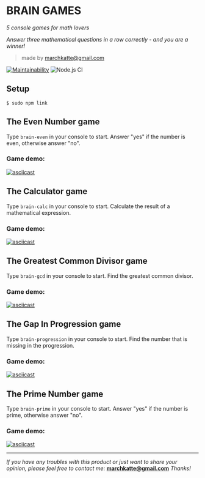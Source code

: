 # BRAIN GAMES

*5 console games for math lovers*

*Answer three mathematical questions in a row correctly - and you are a winner!*

> made by marchkatte@gmail.com

[![Maintainability](https://api.codeclimate.com/v1/badges/1cc0671993386cb386e1/maintainability)](https://codeclimate.com/github/Mormur/frontend-project-lvl1/maintainability)
![Node.js CI](https://github.com/Mormur/frontend-project-lvl1/workflows/Node.js%20CI/badge.svg)

## Setup
```
$ sudo npm link
```

## The Even Number game

Type `brain-even` in your console to start.
Answer "yes" if the number is even, otherwise answer "no".

### Game demo:

[![asciicast](https://asciinema.org/a/islUHbMrZJ2CDlMG625og0QS7.svg)](https://asciinema.org/a/islUHbMrZJ2CDlMG625og0QS7)

## The Calculator game

Type `brain-calc` in your console to start.
Calculate the result of a mathematical expression.

### Game demo:

[![asciicast](https://asciinema.org/a/peNXBC8ptnLX37Ntzh1mOAGLl.svg)](https://asciinema.org/a/peNXBC8ptnLX37Ntzh1mOAGLl)

## The Greatest Common Divisor game

Type `brain-gcd` in your console to start.
Find the greatest common divisor.

### Game demo:

[![asciicast](https://asciinema.org/a/ieMnHLWBa0XWmtkrshOWaTQPw.svg)](https://asciinema.org/a/ieMnHLWBa0XWmtkrshOWaTQPw)

## The Gap In Progression game

Type `brain-progression` in your console to start.
Find the number that is missing in the progression.

### Game demo:

[![asciicast](https://asciinema.org/a/vcUfpxCVhkou6AT7RM2srqm9j.svg)](https://asciinema.org/a/vcUfpxCVhkou6AT7RM2srqm9j)

## The Prime Number game

Type `brain-prime` in your console to start.
Answer "yes" if the number is prime, otherwise answer "no".

### Game demo:

[![asciicast](https://asciinema.org/a/YmIa8hji8ysCkMHA1RiXyjDSa.svg)](https://asciinema.org/a/YmIa8hji8ysCkMHA1RiXyjDSa)

---
*If you have any troubles with this product or just want to share your opinion, please feel free to contact me:*
**marchkatte@gmail.com**
*Thanks!*
